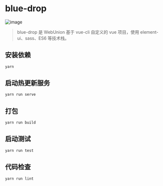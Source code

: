 
# blue-drop

![image](./public/blue-drop-head)

> blue-drop 是 WebUnion 基于 vue-cli 自定义的 vue 项目，使用 element-ui、sass、ES6 等技术栈。

## 安装依赖

```sh
yarn
```

## 启动热更新服务

```sh
yarn run serve
```

## 打包

```sh
yarn run build
```

## 启动测试

```sh
yarn run test
```

## 代码检查

```sh
yarn run lint
```
